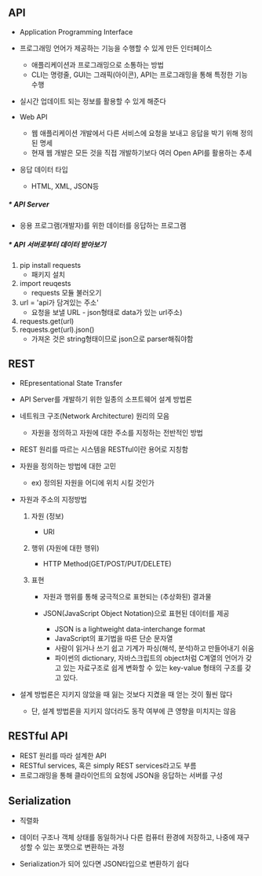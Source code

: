 ## API

- Application Programming Interface
- 프로그래밍 언어가 제공하는 기능을 수행할 수 있게 만든 인터페이스
  - 애플리케이션과 프로그래밍으로 소통하는 방법
  - CLI는 명령줄, GUI는 그래픽(아이콘), API는 프로그래밍을 통해 특정한 기능 수행
- 실시간 업데이트 되는 정보를 활용할 수 있게 해준다
- Web API
  - 웹 애플리케이션 개발에서 다른 서비스에 요청을 보내고 응답을 박기 위해 정의된 명세
  - 현재 웹 개발은 모든 것을 직접 개발하기보다 여러 Open API를 활용하는 추세

- 응답 데이터 타입
  - HTML, XML, JSON등



##### * API Server

- 응용 프로그램(개발자)를 위한 데이터를 응답하는 프로그램



##### * API 서버로부터 데이터 받아보기

1. pip install requests
   - 패키지 설치
2. import reuqests
   - requests 모듈 불러오기
3. url = 'api가 담겨있는 주소' 
   - 요청을 보낼 URL - json형태로 data가 있는 url주소)
4. requests.get(url)
5. requests.get(url).json()
   - 가져온 것은 string형태이므로 json으로 parser해줘야함



## REST

- REpresentational State Transfer

- API Server를 개발하기 위한 일종의 소프트웨어 설계 방법론

- 네트워크 구조(Network Architecture) 원리의 모음

  - 자원을 정의하고 자원에 대한 주소를 지정하는 전반적인 방법

- REST 원리를 따르는 시스템을 RESTful이란 용어로 지칭함

- 자원을 정의하는 방법에 대한 고민

  - ex) 정의된 자원을 어디에 위치 시킬 것인가

- 자원과 주소의 지정방법

  1. 자원 (정보)

     - URI

  2. 행위 (자원에 대한 행위)

     - HTTP Method(GET/POST/PUT/DELETE)

  3. 표현

     - 자원과 행위를 통해 궁극적으로 표현되는 (추상화된) 결과물

     - JSON(JavaScript Object Notation)으로 표현된 데이터를 제공
       - JSON is a lightweight data-interchange format
       - JavaScript의 표기법을 따른 단순 문자열
       - 사람이 읽거나 쓰기 쉽고 기계가 파싱(해석, 분석)하고 만들어내기 쉬움
       - 파이썬의 dictionary, 자바스크립트의 object처럼 C계열의 언어가 갖고 있는 자료구조로 쉽게 변화할 수 있는 key-value 형태의 구조를 갖고 있다.

- 설계 방법론은 지키지 않았을 때 잃는 것보다 지켰을 때 얻는 것이 훨씬 많다
  - 단, 설계 방법론을 지키지 않더라도 동작 여부에 큰 영향을 미치지는 않음



## RESTful API

- REST 원리를 따라 설계한 API
- RESTful services, 혹은 simply REST services라고도 부름
- 프로그래밍을 통해 클라이언트의 요청에 JSON을 응답하는 서버를 구성



## Serialization

- 직렬화
- 데이터 구조나 객체 상태를 동일하거나 다른 컴퓨터 환경에 저장하고, 나중에 재구성할 수 있는 포맷으로 변환하는 과정

- Serialization가 되어 있다면 JSON타입으로 변환하기 쉽다

